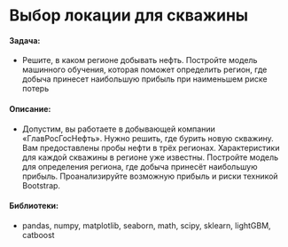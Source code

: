 # Выбор локации для скважины

#### Задача: 
- Решите, в каком регионе добывать нефть. Постройте модель машинного обучения, которая поможет определить регион, где добыча принесет наибольшую прибыль при наименьшем риске потерь

#### Описание:
- Допустим, вы работаете в добывающей компании «ГлавРосГосНефть». Нужно решить, где бурить новую скважину.
Вам предоставлены пробы нефти в трёх регионах. Характеристики для каждой скважины в регионе уже известны. Постройте модель для определения региона, где добыча принесёт наибольшую прибыль. Проанализируйте возможную прибыль и риски техникой Bootstrap.

#### Библиотеки:
- pandas, numpy, matplotlib, seaborn, math, scipy, sklearn, lightGBM, catboost

